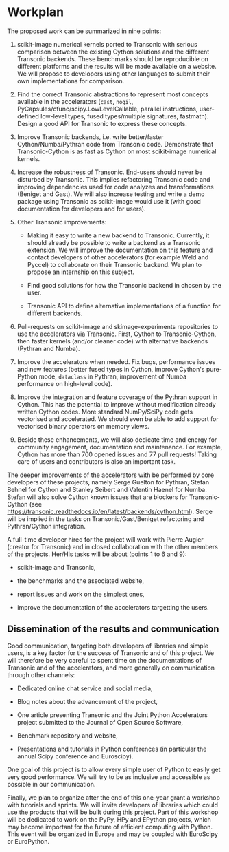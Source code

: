 # Workplan

The proposed work can be summarized in nine points:

1. scikit-image numerical kernels ported to Transonic with serious comparison
between the existing Cython solutions and the different Transonic backends.
These benchmarks should be reproducible on different platforms and the results
will be made available on a website. We will propose to developers using other
languages to submit their own implementations for comparison.

2. Find the correct Transonic abstractions to represent most concepts available
in the accelerators (`cast`, `nogil`, PyCapsules/cfunc/scipy.LowLevelCallable,
parallel instructions, user-defined low-level types, fused types/multiple
signatures, fastmath). Design a good API for Transonic to express these
concepts.

3. Improve Transonic backends, i.e. write better/faster Cython/Numba/Pythran
code from Transonic code. Demonstrate that Transonic-Cython is as fast as
Cython on most scikit-image numerical kernels.

4. Increase the robustness of Transonic. End-users should never be disturbed by
Transonic. This implies refactoring Transonic code and improving dependencies
used for code analyzes and transformations (Beniget and Gast). We will also
increase testing and write a demo package using Transonic as scikit-image would
use it (with good documentation for developers and for users).

5. Other Transonic improvements:

   - Making it easy to write a new backend to Transonic. Currently, it should
   already be possible to write a backend as a Transonic extension. We will
   improve the documentation on this feature and contact developers of other
   accelerators (for example Weld and Pyccel) to collaborate on their Transonic
   backend. We plan to propose an internship on this subject.

   - Find good solutions for how the Transonic backend in chosen by the user.

   - Transonic API to define alternative implementations of a function for
   different backends.

6. Pull-requests on scikit-image and skimage-experiments repositories to use the
accelerators via Transonic. First, Cython to Transonic-Cython, then faster
kernels (and/or cleaner code) with alternative backends (Pythran and Numba).

7. Improve the accelerators when needed. Fix bugs, performance issues and new
features (better fused types in Cython, improve Cython's pure-Python mode,
`dataclass` in Pythran, improvement of Numba performance on high-level code).

8. Improve the integration and feature coverage of the Pythran support in
Cython. This has the potential to improve without modification already written
Cython codes. More standard NumPy/SciPy code gets vectorised and accelerated.
We should even be able to add support for vectorised binary operators on memory
views.

9. Beside these enhancements, we will also dedicate time and energy for community
engagement, documentation and maintenance. For example, Cython has more than
700 opened issues and 77 pull requests! Taking care of users and contributors
is also an important task.

The deeper improvements of the accelerators with be performed by core
developers of these projects, namely Serge Guelton for Pythran, Stefan Behnel
for Cython and Stanley Seibert and Valentin Haenel for Numba. Stefan will also
solve Cython known issues that are blockers for Transonic-Cython (see
<https://transonic.readthedocs.io/en/latest/backends/cython.html>). Serge will
be implied in the tasks on Transonic/Gast/Beniget refactoring and
Pythran/Cython integration.

A full-time developer hired for the project will work with Pierre Augier
(creator for Transonic) and in closed collaboration with the other members of
the projects. Her/His tasks will be about (points 1 to 6 and 9):

- scikit-image and Transonic,

- the benchmarks and the associated website,

- report issues and work on the simplest ones,

- improve the documentation of the accelerators targetting the users.

## Dissemination of the results and communication

Good communication, targeting both developers of libraries and simple users,
is a key factor for the success of Transonic and of this project. We will
therefore be very careful to spent time on the documentations of Transonic and
of the accelerators, and more generally on communication through other channels:

- Dedicated online chat service and social media,

- Blog notes about the advancement of the project,

- One article presenting Transonic and the Joint Python Accelerators project
submitted to the Journal of Open Source Software,

- Benchmark repository and website,

- Presentations and tutorials in Python conferences (in particular the annual
Scipy conference and Euroscipy).

One goal of this project is to allow every simple user of Python to easily get
very good performance. We will try to be as inclusive and accessible as
possible in our communication.

Finally, we plan to organize after the end of this one-year grant a workshop
with tutorials and sprints. We will invite developers of libraries which could
use the products that will be built during this project. Part of this workshop
will be dedicated to work on the PyPy, HPy and EPython projects, which may
become important for the future of efficient computing with Python. This event
will be organized in Europe and may be coupled with EuroScipy or EuroPython.

